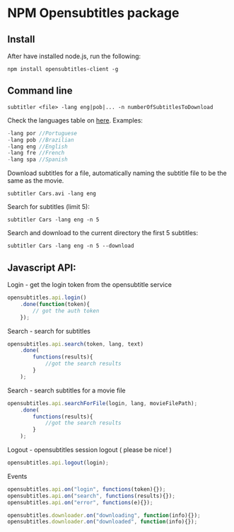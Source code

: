 
# NPM Opensubtitles package

## Install

After have installed node.js, run the following:

```shell
npm install opensubtitles-client -g
```

## Command line

```shell
subtitler <file> -lang eng|pob|... -n numberOfSubtitlesToDownload
```

Check the languages table on <a href="https://github.com/aetheon/node-opensubtitles-client/blob/master/langs.dump.txt">here</a>. Examples:

```js
-lang por //Portuguese
-lang pob //Brazilian
-lang eng //English
-lang fre //French
-lang spa //Spanish
```

Download subtitles for a file, automatically naming the subtitle file to be the 
same as the movie.

```shell
subtitler Cars.avi -lang eng
``` 

Search for subtitles (limit 5):

```shell
subtitler Cars -lang eng -n 5
``` 

Search and download to the current directory the first 5 subtitles:

```shell
subtitler Cars -lang eng -n 5 --download
``` 

## Javascript API:

Login - get the login token from the opensubtitle service

```js
opensubtitles.api.login()
	.done(function(token){
		// got the auth token
	});
```

Search - search for subtitles

```js
opensubtitles.api.search(token, lang, text)
	.done(
		functions(results){
			//got the search results
		}
	);
```

Search - search subtitles for a movie file

```js
opensubtitles.api.searchForFile(login, lang, movieFilePath);
	.done(
		functions(results){
			//got the search results
		}
	);
```

Logout - opensubtitles session logout ( please be nice! )

```js
opensubtitles.api.logout(login);	
```

Events

```js
opensubtitles.api.on("login", functions(token){});
opensubtitles.api.on("search", functions(results){});
opensubtitles.api.on("error", functions(e){});

opensubtitles.downloader.on("downloading", function(info){});
opensubtitles.downloader.on("downloaded", function(info){});
```



